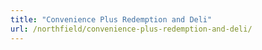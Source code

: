 ```yaml
---
title: "Convenience Plus Redemption and Deli"
url: /northfield/convenience-plus-redemption-and-deli/
---
```

